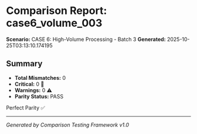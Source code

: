 # Comparison Report: case6_volume_003
**Scenario:** CASE 6: High-Volume Processing - Batch 3
**Generated:** 2025-10-25T03:13:10.174195

## Summary
- **Total Mismatches:** 0
- **Critical:** 0 🚨
- **Warnings:** 0 ⚠️
- **Parity Status:** PASS

Perfect Parity ✅

---
*Generated by Comparison Testing Framework v1.0*